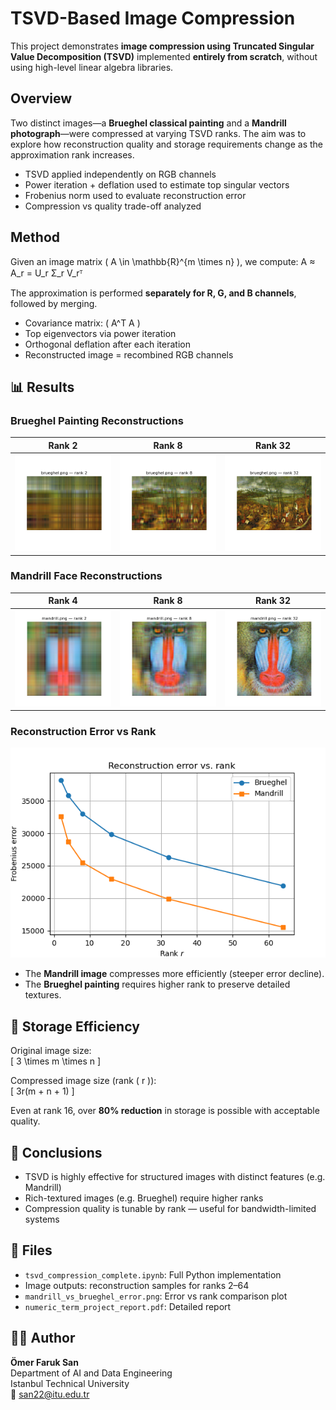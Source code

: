 # TSVD-Based Image Compression

This project demonstrates **image compression using Truncated Singular Value Decomposition (TSVD)** implemented **entirely from scratch**, without using high-level linear algebra libraries.

##  Overview

Two distinct images—a **Brueghel classical painting** and a **Mandrill photograph**—were compressed at varying TSVD ranks. The aim was to explore how reconstruction quality and storage requirements change as the approximation rank increases.

- TSVD applied independently on RGB channels  
- Power iteration + deflation used to estimate top singular vectors  
- Frobenius norm used to evaluate reconstruction error  
- Compression vs quality trade-off analyzed

##  Method

Given an image matrix \( A \in \mathbb{R}^{m \times n} \), we compute:
A ≈ A_r = U_r Σ_r V_rᵀ


The approximation is performed **separately for R, G, and B channels**, followed by merging.

- Covariance matrix: \( A^T A \)
- Top eigenvectors via power iteration
- Orthogonal deflation after each iteration
- Reconstructed image = recombined RGB channels

## 📊 Results

### Brueghel Painting Reconstructions

| Rank 2 | Rank 8 | Rank 32 |
|--------|--------|---------|
| ![Brueghel Rank 2](results/brueghel.png_rank_2.png) | ![Brueghel Rank 8](results/brueghel.png_rank_8.png) | ![Brueghel Rank 32](results/brueghel.png_rank_32.png) |

### Mandrill Face Reconstructions

| Rank 4 | Rank 8 | Rank 32 |
|--------|--------|---------|
| ![Mandrill Rank 2](results/mandrill.png_rank_2.png) | ![Mandrill Rank 8](results/mandrill.png_rank_8.png) | ![Mandrill Rank 32](results/mandrill.png_rank_32.png) |

### Reconstruction Error vs Rank

![Error Plot](results/mandrill_vs_brueghel_error.png)

- The **Mandrill image** compresses more efficiently (steeper error decline).
- The **Brueghel painting** requires higher rank to preserve detailed textures.

## 💾 Storage Efficiency

Original image size:  
\[
3 \times m \times n
\]

Compressed image size (rank \( r \)):  
\[
3r(m + n + 1)
\]

Even at rank 16, over **80% reduction** in storage is possible with acceptable quality.

## 📌 Conclusions

- TSVD is highly effective for structured images with distinct features (e.g. Mandrill)
- Rich-textured images (e.g. Brueghel) require higher ranks
- Compression quality is tunable by rank — useful for bandwidth-limited systems

## 📁 Files

- `tsvd_compression_complete.ipynb`: Full Python implementation
- Image outputs: reconstruction samples for ranks 2–64
- `mandrill_vs_brueghel_error.png`: Error vs rank comparison plot
- `numeric_term_project_report.pdf`: Detailed report

## 👨‍💻 Author

**Ömer Faruk San**  
Department of AI and Data Engineering  
Istanbul Technical University  
📧 san22@itu.edu.tr


